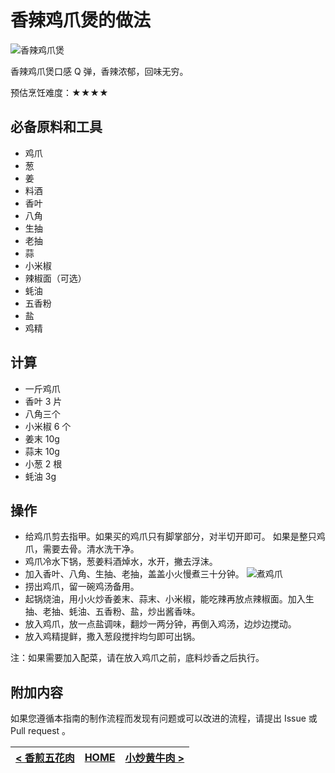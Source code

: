 # 香辣鸡爪煲的做法

![香辣鸡爪煲](./result2.jpg)

香辣鸡爪煲口感 Q 弹，香辣浓郁，回味无穷。

预估烹饪难度：★★★★

## 必备原料和工具

- 鸡爪
- 葱
- 姜
- 料酒
- 香叶
- 八角
- 生抽
- 老抽
- 蒜
- 小米椒
- 辣椒面（可选）
- 蚝油
- 五香粉
- 盐
- 鸡精

## 计算

- 一斤鸡爪
- 香叶 3 片
- 八角三个
- 小米椒 6 个
- 姜末 10g
- 蒜末 10g
- 小葱 2 根
- 蚝油 3g

## 操作

- 给鸡爪剪去指甲。如果买的鸡爪只有脚掌部分，对半切开即可。 如果是整只鸡爪，需要去骨。清水洗干净。
- 鸡爪冷水下锅，葱姜料酒焯水，水开，撇去浮沫。
- 加入香叶、八角、生抽、老抽，盖盖小火慢煮三十分钟。
  ![煮鸡爪](./result1.jpg)
- 捞出鸡爪，留一碗鸡汤备用。
- 起锅烧油，用小火炒香姜末、蒜末、小米椒，能吃辣再放点辣椒面。加入生抽、老抽、蚝油、五香粉、盐，炒出酱香味。
- 放入鸡爪，放一点盐调味，翻炒一两分钟，再倒入鸡汤，边炒边搅动。
- 放入鸡精提鲜，撒入葱段搅拌均匀即可出锅。

注：如果需要加入配菜，请在放入鸡爪之前，底料炒香之后执行。

## 附加内容

如果您遵循本指南的制作流程而发现有问题或可以改进的流程，请提出 Issue 或 Pull request 。

| [< 香煎五花肉](../香煎五花肉/香煎五花肉.md) | [HOME](../../../README.md) | [小炒黄牛肉 >](../小炒黄牛肉/小炒黄牛肉.md) |
| ---------------------------------- | -------------------------- | ---------------------------------- |
